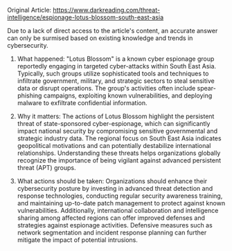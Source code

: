 Original Article: https://www.darkreading.com/threat-intelligence/espionage-lotus-blossom-south-east-asia

Due to a lack of direct access to the article's content, an accurate answer can only be surmised based on existing knowledge and trends in cybersecurity. 

1) What happened: "Lotus Blossom" is a known cyber espionage group reportedly engaging in targeted cyber-attacks within South East Asia. Typically, such groups utilize sophisticated tools and techniques to infiltrate government, military, and strategic sectors to steal sensitive data or disrupt operations. The group's activities often include spear-phishing campaigns, exploiting known vulnerabilities, and deploying malware to exfiltrate confidential information.

2) Why it matters: The actions of Lotus Blossom highlight the persistent threat of state-sponsored cyber-espionage, which can significantly impact national security by compromising sensitive governmental and strategic industry data. The regional focus on South East Asia indicates geopolitical motivations and can potentially destabilize international relationships. Understanding these threats helps organizations globally recognize the importance of being vigilant against advanced persistent threat (APT) groups.

3) What actions should be taken: Organizations should enhance their cybersecurity posture by investing in advanced threat detection and response technologies, conducting regular security awareness training, and maintaining up-to-date patch management to protect against known vulnerabilities. Additionally, international collaboration and intelligence sharing among affected regions can offer improved defenses and strategies against espionage activities. Defensive measures such as network segmentation and incident response planning can further mitigate the impact of potential intrusions.